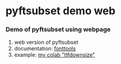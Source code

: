 # pyftsubset demo web
### Demo of pyftsubset using webpage
1. web version of pyftsubset  
2. documentation: [fonttools](https://fonttools.readthedocs.io/en/latest/subset/index.html)  
3. example: [my colab "ttfdownsize"](https://colab.research.google.com/drive/1RN1DRdSplm9J3EAGwJJFKdBo65eOQaRx?usp=sharing)
